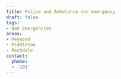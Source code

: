 ```yaml
---
title: Police and Ambulance non emergency
draft: false
tags:
- Non Emergencies
areas:
- Heywood
- Middleton
- Rochdale
contact:
  phone:
  - '101'
---
```


